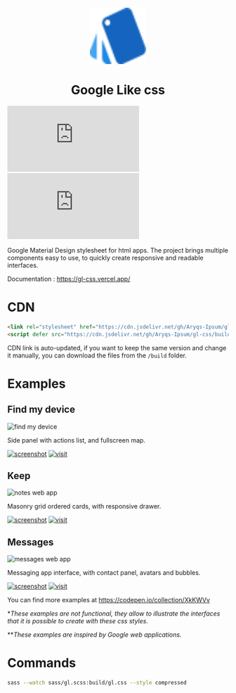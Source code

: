 <p align="center"><img width="128" height="128" src="./docs/assets/logo.svg"></p>
<h1 align="center">Google Like css</h1>

![GitHub file size in bytes](https://img.shields.io/github/size/aryqs-ipsum/gl-css/build/gl.css?label=gl.css)
![GitHub file size in bytes](https://img.shields.io/github/size/aryqs-ipsum/gl-css/build/gl.js?label=gl.js)

Google Material Design stylesheet for html apps. The project brings multiple components easy to use, to quickly create responsive and readable interfaces.

Documentation : https://gl-css.vercel.app/

# CDN

```html
<link rel="stylesheet" href="https://cdn.jsdelivr.net/gh/Aryqs-Ipsum/gl-css/build/gl.min.css">
<script defer src="https://cdn.jsdelivr.net/gh/Aryqs-Ipsum/gl-css/build/gl.min.js"></script>
```

CDN link is auto-updated, if you want to keep the same version and change it manually, you can download the files from the `/build` folder.

# Examples

## Find my device

![find my device](https://i.imgur.com/1YqvoUcm.png)

Side panel with actions list, and fullscreen map.

[![screenshot](https://i.imgur.com/nDBLXa9.png)](https://i.imgur.com/1YqvoUc.png)
[![visit](https://i.imgur.com/io1R0wR.png)](https://codepen.io/_aryx_/full/KKNmJRM)

## Keep

![notes web app](https://i.imgur.com/qExQmczm.png)

Masonry grid ordered cards, with responsive drawer.

[![screenshot](https://i.imgur.com/nDBLXa9.png)](https://i.imgur.com/qExQmcz.png)
[![visit](https://i.imgur.com/io1R0wR.png)](https://codepen.io/_aryx_/full/rNWmEQo)

## Messages

![messages web app](https://i.imgur.com/DkE09FLm.png)

Messaging app interface, with contact panel, avatars and bubbles.

[![screenshot](https://i.imgur.com/nDBLXa9.png)](https://i.imgur.com/DkE09FL.png)
[![visit](https://i.imgur.com/io1R0wR.png)](https://codepen.io/_aryx_/full/rNWwMQV)

You can find more examples at https://codepen.io/collection/XkKWVv

**These examples are not functional, they allow to illustrate the interfaces that it is possible to create with these css styles.*

***These examples are inspired by Google web applications.*

# Commands

```sh
sass --watch sass/gl.scss:build/gl.css --style compressed
```